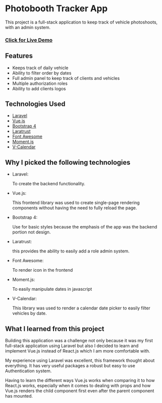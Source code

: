 # Photobooth Tracker App

This project is a full-stack application to keep track of vehicle photoshoots, with an admin system.

### [Click for Live Demo](https://photo.rodrigocoto.com/)

## Features

-   Keeps track of daily vehicle
-   Ability to filter order by dates
-   Full admin panel to keep track of clients and vehicles
-   Multiple authorization roles
-   Ability to add clients logos

## Technologies Used

-   [Laravel](https://laravel.com/)
-   [Vue.js](https://vuejs.org/)
-   [Bootstrap 4](https://getbootstrap.com/)
-   [Laratrust](https://laratrust.santigarcor.me/)
-   [Font Awesome](https://fontawesome.com/)
-   [Moment.js](https://momentjs.com/)
-   [V-Calendar](https://vcalendar.io/)

## Why I picked the following technologies

-   Laravel:

    To create the backend functionality.

-   Vue.js:

    This frontend library was used to create single-page rendering components without having the need to fully reload the page.

-   Bootstrap 4:

    Use for basic styles because the emphasis of the app was the backend portion not design.

-   Laratrust:

    this provides the ability to easily add a role admin system.

-   Font Awesome:

    To render icon in the frontend

-   Moment.js:

    To easily manipulate dates in javascript

-   V-Calendar:

    This library was used to render a calendar date picker to easily filter vehicles by date.

## What I learned from this project

Building this application was a challenge not only because it was my first full-stack application using Laravel but also I decided to learn and implement Vue.js instead of React.js which I am more comfortable with.

My experience using Laravel was excellent, this framework thought about everything. It has very useful packages a robust but easy to use Authentication system.

Having to learn the different ways Vue.js works when comparing it to how React.js works, especially when it comes to dealing with props and how Vue.js renders the child component first even after the parent component has mounted.
